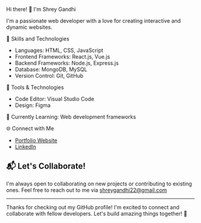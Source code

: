 Hi there! 👋 I'm Shrey Gandhi

I'm a passionate web developer with a love for creating interactive and dynamic websites.

🚀 Skills and Technologies

- Languages: HTML, CSS, JavaScript
- Frontend Frameworks: React.js, Vue.js
- Backend Frameworks: Node.js, Express.js
- Database: MongoDB, MySQL
- Version Control: Git, GitHub

🔧 Tools & Technologies

- Code Editor: Visual Studio Code
- Design: Figma

🌱 Currently Learning: Web development frameworks 



🌐 Connect with Me

- [Portfolio Website](shreygandhi.my.canva.site)
- [LinkedIn](www.linkedin.com/in/shreygandhi225/)


## 📬 Let's Collaborate!

I'm always open to collaborating on new projects or contributing to existing ones. Feel free to reach out to me via shreygandhi22@gmail.com

---

Thanks for checking out my GitHub profile! I'm excited to connect and collaborate with fellow developers. Let's build amazing things together! 🚀



<!---
shreygit225/shreygit225 is a ✨ special ✨ repository because its `README.md` (this file) appears on your GitHub profile.
You can click the Preview link to take a look at your changes.
--->
